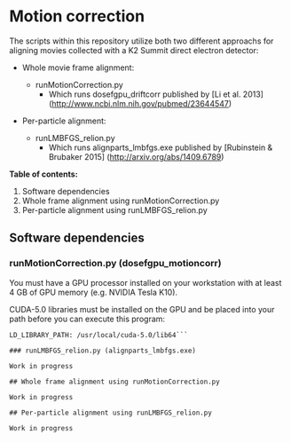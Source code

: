 # Motion correction

The scripts within this repository utilize both two different approachs for aligning movies collected with a K2 Summit direct electron detector: 

* Whole movie frame alignment:
  * runMotionCorrection.py
     * Which runs dosefgpu_driftcorr published by [Li et al. 2013]  (http://www.ncbi.nlm.nih.gov/pubmed/23644547) 

* Per-particle alignment: 
  * runLMBFGS_relion.py
     * Which runs alignparts_lmbfgs.exe published by [Rubinstein & Brubaker 2015] (http://arxiv.org/abs/1409.6789)

__Table of contents:__

1. Software dependencies 
2. Whole frame alignment using runMotionCorrection.py
3. Per-particle alignment using runLMBFGS_relion.py

## Software dependencies

### runMotionCorrection.py (dosefgpu_motioncorr)

You must have a GPU processor installed on your workstation with at least 4 GB of GPU memory (e.g. NVIDIA Tesla K10).

CUDA-5.0 libraries must be installed on the GPU and be placed into your path before you can execute this program:

```PATH: /usr/local/cuda-5.0/bin
LD_LIBRARY_PATH: /usr/local/cuda-5.0/lib64```

### runLMBFGS_relion.py (alignparts_lmbfgs.exe)

Work in progress

## Whole frame alignment using runMotionCorrection.py

Work in progress

## Per-particle alignment using runLMBFGS_relion.py

Work in progress
